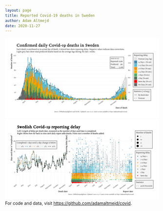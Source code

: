 ```yaml
---
layout: page
title: Reported Covid-19 deaths in Sweden
author: Adam Altmejd
date: 2020-11-27
---
```


![Graph of Swedish Covid-19 deaths with reporting delay.](deaths_lag_sweden_2020-11-27.png "Swedish Covid-19 deaths.")
![Graph of Swedish Covid-19 reporting delay in daily deaths.](lag_trend_sweden_2020-11-27.png "Trend in Swedish Covid-19 mortality reporting delay.")
For code and data, visit <https://github.com/adamaltmejd/covid>.
